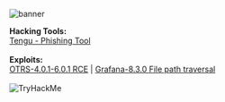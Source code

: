 ![banner](https://i.imgur.com/yTZk2As.jpeg)

**Hacking Tools:**
</br>
<a href="https://github.com/Smarttfoxx/tengu/">Tengu - Phishing Tool</a>
</br>
</br>
**Exploits:**
</br>
<a href="https://github.com/Smarttfoxx/OTRS-4.0.1-6.0.1-Remote-Command-Execution">OTRS-4.0.1-6.0.1 RCE</a> | <a href="https://github.com/Smarttfoxx/Grafana-8.3.0-Directory-Traversal-and-Arbitrary-File-Read">Grafana-8.3.0 File path traversal</a>
</br>
</br>
<img src="https://i.imgur.com/2jnQ1AG.png" alt="TryHackMe">
